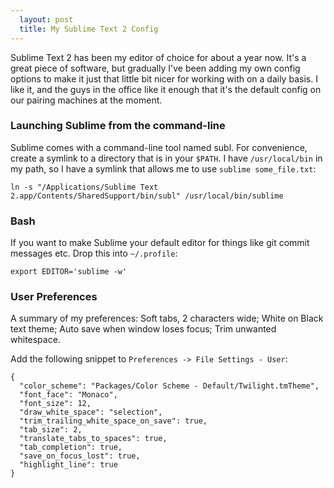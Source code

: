 ```yaml
---
  layout: post
  title: My Sublime Text 2 Config
---
```


Sublime Text 2 has been my editor of choice for about a year now. It's a great piece of software, but gradually I've been adding my own config options to make it just that little bit nicer for working with on a daily basis. I like it, and the guys in the office like it enough that it's the default config on our pairing machines at the moment.

### Launching Sublime from the command-line
Sublime comes with a command-line tool named subl. For convenience, create a symlink to a directory that is in your `$PATH`. I have `/usr/local/bin` in my path, so I have a symlink that allows me to use `sublime some_file.txt`:

    ln -s "/Applications/Sublime Text 2.app/Contents/SharedSupport/bin/subl" /usr/local/bin/sublime

### Bash
If you want to make Sublime your default editor for things like git commit messages etc. Drop this into `~/.profile`:

    export EDITOR='sublime -w'

### User Preferences
A summary of my preferences:
Soft tabs, 2 characters wide; White on Black text theme; Auto save when window loses focus; Trim unwanted whitespace.

Add the following snippet to `Preferences -> File Settings - User`:

    {
      "color_scheme": "Packages/Color Scheme - Default/Twilight.tmTheme",
      "font_face": "Monaco",
      "font_size": 12,
      "draw_white_space": "selection",
      "trim_trailing_white_space_on_save": true,
      "tab_size": 2,
      "translate_tabs_to_spaces": true,
      "tab_completion": true,
      "save_on_focus_lost": true,
      "highlight_line": true
    }
